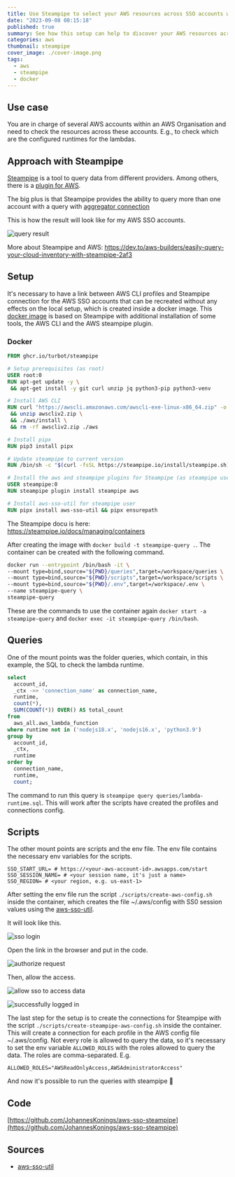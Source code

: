 ```yaml
---
title: Use Steampipe to select your AWS resources across SSO accounts with SQL
date: "2023-09-08 08:15:18"
published: true
summary: See how this setup can help to discover your AWS resources across all SSO accounts with a mix of Steampipe, docker, bash scripts, and AWS CLI
categories: aws
thumbnail: steampipe
cover_image: ./cover-image.png
tags:
  - aws
  - steampipe
  - docker
---
```


## Use case

You are in charge of several AWS accounts within an AWS Organisation and need to check the resources across these accounts. E.g., to check which are the configured runtimes for the lambdas.

## Approach with Steampipe

[Steampipe](https://steampipe.io/) is a tool to query data from different providers. Among others, there is a [plugin for AWS](https://hub.steampipe.io/plugins/turbot/aws).

The big plus is that Steampipe provides the ability to query more than one account with a query with [aggregator connection](https://steampipe.io/docs/managing/connections#using-aggregators)

This is how the result will look like for my AWS SSO accounts.

![query result](./query-result.png)

More about Steampipe and AWS: <https://dev.to/aws-builders/easily-query-your-cloud-inventory-with-steampipe-2af3>

## Setup

It's necessary to have a link between AWS CLI profiles and Steampipe connection for the AWS SSO accounts that can be recreated without any effects on the local setup, which is created inside a docker image. This [docker image](https://github.com/JohannesKonings/aws-sso-steampipe/blob/main/Dockerfile) is based on Steampipe with additional installation of some tools, the AWS CLI and the AWS steampipe plugin.

### Docker

```dockerfile
FROM ghcr.io/turbot/steampipe

# Setup prerequisites (as root)
USER root:0
RUN apt-get update -y \
 && apt-get install -y git curl unzip jq python3-pip python3-venv

# Install AWS CLI
RUN curl "https://awscli.amazonaws.com/awscli-exe-linux-x86_64.zip" -o "awscliv2.zip" \
 && unzip awscliv2.zip \
 && ./aws/install \
 && rm -rf awscliv2.zip ./aws

# Install pipx
RUN pip3 install pipx

# Update steampipe to current version
RUN /bin/sh -c "$(curl -fsSL https://steampipe.io/install/steampipe.sh)"

# Install the aws and steampipe plugins for Steampipe (as steampipe user).
USER steampipe:0
RUN steampipe plugin install steampipe aws

# Install aws-sso-util for steampipe user
RUN pipx install aws-sso-util && pipx ensurepath
```

The Steampipe docu is here: <https://steampipe.io/docs/managing/containers>

After creating the image with `docker build -t steampipe-query .`. The container can be created with the following command.

```bash
docker run --entrypoint /bin/bash -it \
--mount type=bind,source="${PWD}/queries",target=/workspace/queries \
--mount type=bind,source="${PWD}/scripts",target=/workspace/scripts \
--mount type=bind,source="${PWD}/.env",target=/workspace/.env \
--name steampipe-query \
steampipe-query
```

These are the commands to use the container again `docker start -a steampipe-query` and `docker exec -it steampipe-query /bin/bash`.

## Queries

One of the mount points was the folder queries, which contain, in this example, the SQL to check the lambda runtime.

```sql
select
  account_id,
  _ctx ->> 'connection_name' as connection_name,
  runtime,
  count(*),
  SUM(COUNT(*)) OVER() AS total_count
from
  aws_all.aws_lambda_function
where runtime not in ('nodejs18.x', 'nodejs16.x', 'python3.9')
group by
  account_id,
  _ctx,
  runtime
order by
  connection_name,
  runtime,
  count;
```

The command to run this query is `steampipe query queries/lambda-runtime.sql`. This will work after the scripts have created the profiles and connections config.

## Scripts

The other mount points are scripts and the env file. The env file contains the necessary env variables for the scripts.

```plain
SSO_START_URL= # https://<your-aws-account-id>.awsapps.com/start
SSO_SESSION_NAME= # <your session name, it's just a name>
SSO_REGION= # <your region, e.g. us-east-1>
```

After setting the env file run the script `./scripts/create-aws-config.sh` inside the container, which creates the file ~/.aws/config with SS0 session values using the [aws-sso-util](https://github.com/benkehoe/aws-sso-util).

It will look like this.

![sso login](./sso-login.png)

Open the link in the browser and put in the code.

![authorize request](./authorize-request.png)

Then, allow the access.

![allow sso to access data](./allow-sso-to-access-data.png)

![successfully logged in](./successfully-logged-in.png)

The last step for the setup is to create the connections for Steampipe with the script `./scripts/create-steampipe-aws-config.sh` inside the container. This will create a connection for each profile in the AWS config file ~/.aws/config.
Not every role is allowed to query the data, so it's necessary to set the env variable `ALLOWED_ROLES` with the roles allowed to query the data. The roles are comma-separated. E.g.

`ALLOWED_ROLES="AWSReadOnlyAccess,AWSAdministratorAccess"`

And now it's possible to run the queries with steampipe 🥳

## Code

[https://github.com/JohannesKonings/aws-sso-steampipe](https://github.com/JohannesKonings/aws-sso-steampipe)

## Sources

* [aws-sso-util](https://github.com/benkehoe/aws-sso-util)
